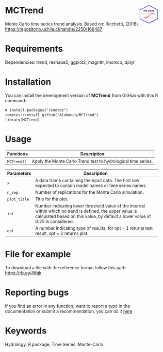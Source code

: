 # MCTrend <img src="man/figures/MC_Trend_logo.png" align="right" width="60px" height="60px" />
Monte Carlo time series trend analysis.
Based on: Ricchetti, (2018) <https://repositorio.uchile.cl/handle/2250/168487>

# Requirements
Dependencies:
  trend, reshape2, ggplot2, magrittr, lmomco, dplyr

# Installation
You can install the development version of **MCTrend** from GitHub with this R command:
```
# install.packages("remotes")
remotes::install_github("Alobondo/MCTrend")
library(MCTrend)
```

# Usage
Functions | Description |
--- | --- |
```MCTrend()``` | Apply the Monte Carlo Trend test to hydrological time series. |

Parameters | Description |
--- | --- |
```x``` | A data frame containing the input data. The first row expected to contain model names or time series names. |
```n_rep``` | Number of replications for the Monte Carlo simulation. |
```plot_title``` | Title for the plot. |
```int``` | Number indicating lower threshold value of the interval within which no trend is defined, the upper value is calculated based on this value, by default a lower value of 0.25 is considered. |
```opt``` | A number indicating type of results, for opt = 1 returns test result, opt = 2 returns plot. |

# File for example
To download a file with the reference format follow this path: https://rb.gy/4jfqk

# Reporting bugs
If you find an error in any function, want to report a typo in the documentation or submit a recommendation, you can do it [here](https://github.com/Alobondo/MCTrend/issues)

# Keywords
Hydrology, R package, Time Series, Monte-Carlo
